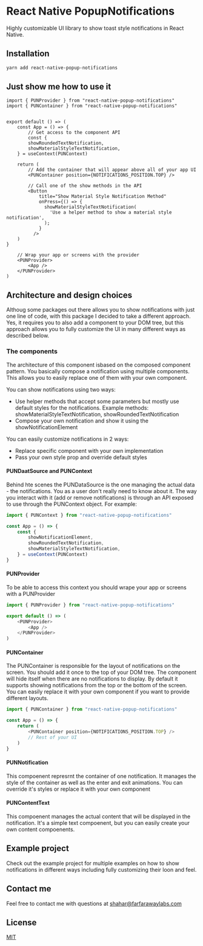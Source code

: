 # React Native PopupNotifications

Highly customizable UI library to show toast style notifications in React Native.

## Installation

```bash
yarn add react-native-popup-notifications
```

## Just show me how to use it

```JSX
import { PUNProvider } from "react-native-popup-notifications"
import { PUNContainer } from "react-native-popup-notifications"


export default () => (
    const App = () => {
        // Get access to the component API
        const {
		showRoundedTextNotification,
		showMaterialStyleTextNotification,
    } = useContext(PUNContext)

	return (
        // Add the container that will appear above all of your app UI
		<PUNContainer position={NOTIFICATIONS_POSITION.TOP} />

        // Call one of the show methods in the API
        <Button
            title="Show Material Style Notification Method"
            onPress={() => {
              showMaterialStyleTextNotification(
                'Use a helper method to show a material style notification',
              );
            }
          />
	)
}

    // Wrap your app or screens with the provider
	<PUNProvider>
		<App />
	</PUNProvider>
)
```

## Architecture and design choices

Althoug some packages out there allows you to show notifications with just one line of code, with this package I decided to take a different approach. Yes, it requires you to also add a component to your DOM tree, but this approach allows you to fully customize the UI in many different ways as described below.

### The components

The architecture of this component isbased on the composed component pattern. You basically compose a notification using multiple components. This allows you to easily replace one of them with your own component.

You can show notifications using two ways:

- Use helper methods that accept some parameters but mostly use default styles for the notifications. Example methods: showMaterialStyleTextNotification, showRoundedTextNotification
- Compose your own notification and show it using the showNotificationElement

You can easily customize notifications in 2 ways:

- Replace specific component with your own implementation
- Pass your own style prop and override default styles

#### PUNDaatSource and PUNContext

Behind hte scenes the PUNDataSource is the one managing the actual data - the notifications. You as a user don't really need to know about it.
The way you interact with it (add or remove notifications) is through an API exposed to use through the PUNContext object.
For example:

```javascript
import { PUNContext } from "react-native-popup-notifications"

const App = () => {
	const {
		showNotificationElement,
		showRoundedTextNotification,
		showMaterialStyleTextNotification,
	} = useContext(PUNContext)
}
```

#### PUNProvider

To be able to access this context you should wrape your app or screens with a PUNProvider

```javascript
import { PUNProvider } from "react-native-popup-notifications"

export default () => (
	<PUNProvider>
		<App />
	</PUNProvider>
)
```

#### PUNContainer

The PUNContainer is responsible for the layout of notifications on the screen. You should add it once to the top of your DOM tree. The component will hide itself when there are no notifications to display.
By default it supports showing notifications from the top or the bottom of the screen. You can easily replace it with your own component if you want to provide different layouts.

```javascript
import { PUNContainer } from "react-native-popup-notifications"

const App = () => {
	return (
		<PUNContainer position={NOTIFICATIONS_POSITION.TOP} />
		// Rest of your UI
	)
}
```

#### PUNNotification

This compoenent represrnt the container of one notification. It manages the style of the container as well as the enter and exit animations. You can override it's styles or replace it with your own component

#### PUNContentText

This compoenent manages the actual content that will be displayed in the notification. It's a simple text compoenent, but you can easily create your own content compoenents.

## Example project

Check out the example project for multiple examples on how to show notifications in different ways including fully customizing their loon and feel.

## Contact me

Feel free to contact me with questions at shahar@farfarawaylabs.com

## License

[MIT](https://choosealicense.com/licenses/mit/)
